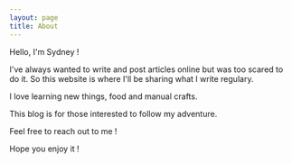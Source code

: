 ```yaml
---
layout: page
title: About
---
```


Hello, I'm Sydney ! 

I've always wanted to write and post articles online but was too scared to do it.
So this website is where I'll be sharing what I write regulary. 

I love learning new things, food and manual crafts.

This blog is for those interested to follow my adventure.

Feel free to reach out to me ! 

Hope you enjoy it ! 

